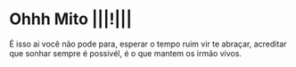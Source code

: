 # Ohhh Mito |||!|||
É isso ai você não pode para, esperar o tempo ruim vir te abraçar, acreditar que sonhar sempre é possivél, é o que mantem os irmão vivos.
